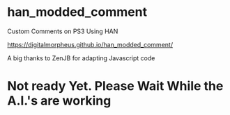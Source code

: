 # han_modded_comment
Custom Comments on PS3 Using HAN

https://digitalmorpheus.github.io/han_modded_comment/

A big thanks to ZenJB for adapting Javascript code
# Not ready Yet. Please Wait While the A.I.'s are working
